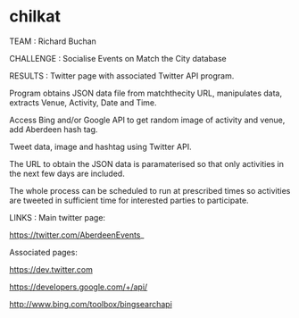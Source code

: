 chilkat
=======

TEAM : Richard Buchan

CHALLENGE : Socialise Events on Match the City database

RESULTS : 
Twitter page with associated Twitter API program.

Program obtains JSON data file from matchthecity URL, manipulates data, extracts Venue, Activity, Date and Time.

Access Bing and/or Google API to get random image of activity and venue, add Aberdeen hash tag.

Tweet data, image and hashtag using Twitter API. 

The URL to obtain the JSON data is paramaterised so that only activities in the next few days are included. 

The whole process can be scheduled to run at prescribed times so activities are tweeted in sufficient time for interested parties to participate.

LINKS : 
Main twitter page:

https://twitter.com/AberdeenEvents_

Associated pages:

https://dev.twitter.com

https://developers.google.com/+/api/

http://www.bing.com/toolbox/bingsearchapi

